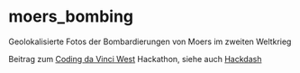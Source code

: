 # moers_bombing
Geolokalisierte Fotos der Bombardierungen von Moers im zweiten Weltkrieg

Beitrag zum [Coding da Vinci West](https://codingdavinci.de/events/westfalen-ruhrgebiet/) Hackathon, siehe auch [Hackdash](https://hackdash.org/projects/5da32c238f5583072ba58fbb)

